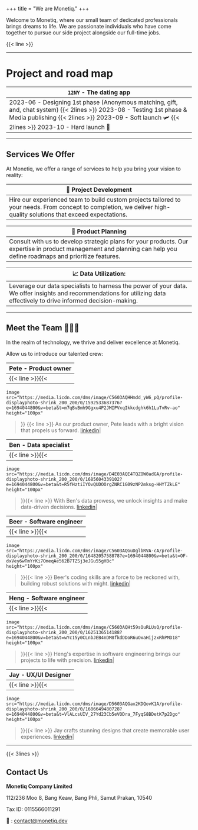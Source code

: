 +++
title = "We are Monetiq."
+++

Welcome to Monetiq, where our small team of dedicated professionals brings dreams to life.
We are passionate individuals who have come together to pursue our side project alongside our full-time jobs.

{{< line >}}

---

# Project and road map

|**`12NY` - The dating app**|
|-|
|2023-06 - Designing 1st phase (Anonymous matching, gift, and, chat system) {{< 2lines >}} 2023-08 - Testing 1st phase & Media publishing {{< 2lines >}} 2023-09 - Soft launch 🛩️ {{< 2lines >}} 2023-10 - Hard launch 🚀|

---

## Services We Offer

At Monetiq, we offer a range of services to help you bring your vision to reality:

|📱 **Project Development**|
|-|
|Hire our experienced team to build custom projects tailored to your needs. From concept to completion, we deliver high-quality solutions that exceed expectations.|

|📌 **Product Planning**|
|-|
|Consult with us to develop strategic plans for your products. Our expertise in product management and planning can help you define roadmaps and prioritize features.|

|📈 **Data Utilization**:|
|-|
|Leverage our data specialists to harness the power of your data. We offer insights and recommendations for utilizing data effectively to drive informed decision-making.|

---

## Meet the Team 🧑‍🤝‍🧑

In the realm of technology, we thrive and deliver excellence at Monetiq.

Allow us to introduce our talented crew:

|Pete - Product owner|
|-|
|{{< line >}}{{<
    image
    src="https://media.licdn.com/dms/image/C5603AQHHmdd_yW6_pQ/profile-displayphoto-shrink_200_200/0/1592533687376?e=1694044800&v=beta&t=m7qBvBmh9Ggxu4P2JMIPVxqIkkcdghk6h1LuTvRv-ao"
    height="100px"
>}} {{< line >}} As our product owner, Pete leads with a bright vision that propels us forward. [linkedin](https://www.linkedin.com/in/chanvit-s-292642198/)|

|Ben - Data specialist|
|-|
|{{< line >}}{{<
    image
    src="https://media.licdn.com/dms/image/D4E03AQE4TQZOW0adGA/profile-displayphoto-shrink_200_200/0/1685604339102?e=1694044800&v=beta&t=R5fHztiIYOvQUDOOrgZNRC1G09zNP2mksg-HHYTZkLE"
    height="100px"
>}}{{< line >}} With Ben's data prowess, we unlock insights and make data-driven decisions. [linkedin](https://www.linkedin.com/in/nopdanai-dejvorakul/)|

|Beer - Software engineer|
|-|
|{{< line >}}{{<
    image
    src="https://media.licdn.com/dms/image/C5603AQGuDglbRVA-cA/profile-displayphoto-shrink_200_200/0/1648205758878?e=1694044800&v=beta&t=OF-dxVey6wTmYrKi7OmeqAe562B7TZSj3eJGu55gHBc"
    height="100px"
>}}{{< line >}} Beer's coding skills are a force to be reckoned with, building robust solutions with might. [linkedin](https://www.linkedin.com/in/borrabeer/)|

|Heng - Software engineer|
|-|
|{{< line >}}{{<
    image
    src="https://media.licdn.com/dms/image/C5603AQHt59sOuRLUsQ/profile-displayphoto-shrink_200_200/0/1625136514188?e=1694044800&v=beta&t=wYc15y0CLnbJEB4nDM8fkdDDoR6uOxaHijzxRhPMD18"
    height="100px"
>}}{{< line >}} Heng's expertise in software engineering brings our projects to life with precision. [linkedin](https://www.linkedin.com/in/ramil-arthan-397349170/)|

|Jay - UX/UI Designer|
|-|
|{{< line >}}{{<
    image
    src="https://media.licdn.com/dms/image/D5603AQGax2KDQovK1A/profile-displayphoto-shrink_200_200/0/1686649480728?e=1694044800&v=beta&t=VlALcsUIV_27Yd23Cb5eVODra_7FyqS8BDetK7p2Dgo"
    height="100px"
>}}{{< line >}} Jay crafts stunning designs that create memorable user experiences. [linkedin](https://www.linkedin.com/in/thanapon-matikanon/)|

---

{{< 3lines >}}

## Contact Us

**Monetiq Company Limited**

112/236 Moo 8, Bang Keaw,
Bang Phli, Samut Prakan, 10540

Tax ID: 0115566011291

📧 : [contact@monetiq.dev](mailto:contact@monetiq.dev)
